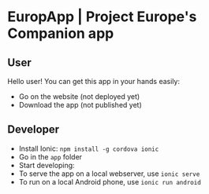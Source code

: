 # EuropApp | Project Europe's Companion app

## User

Hello user! You can get this app in your hands easily:

- Go on the website (not deployed yet)
- Download the app (not published yet)

## Developer

- Install Ionic: `npm install -g cordova ionic`
- Go in the `app` folder
- Start developing:
 - To serve the app on a local webserver, use `ionic serve`
 - To run on a local Android phone, use `ionic run android`
